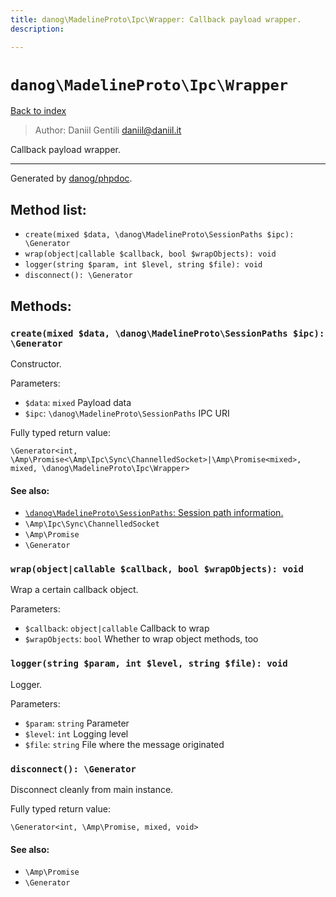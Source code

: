 ```yaml
---
title: danog\MadelineProto\Ipc\Wrapper: Callback payload wrapper.
description: 

---
```

# `danog\MadelineProto\Ipc\Wrapper`
[Back to index](../../../index.md)

> Author: Daniil Gentili <daniil@daniil.it>  
  

Callback payload wrapper.  




---
Generated by [danog/phpdoc](https://phpdoc.daniil.it).  
## Method list:
* `create(mixed $data, \danog\MadelineProto\SessionPaths $ipc): \Generator`
* `wrap(object|callable $callback, bool $wrapObjects): void`
* `logger(string $param, int $level, string $file): void`
* `disconnect(): \Generator`

## Methods:
### `create(mixed $data, \danog\MadelineProto\SessionPaths $ipc): \Generator`

Constructor.


Parameters:
* `$data`: `mixed` Payload data  
* `$ipc`: `\danog\MadelineProto\SessionPaths` IPC URI  


Fully typed return value:
```
\Generator<int, \Amp\Promise<\Amp\Ipc\Sync\ChannelledSocket>|\Amp\Promise<mixed>, mixed, \danog\MadelineProto\Ipc\Wrapper>
```
#### See also: 
* [`\danog\MadelineProto\SessionPaths`: Session path information.](../SessionPaths.md)
* `\Amp\Ipc\Sync\ChannelledSocket`
* `\Amp\Promise`
* `\Generator`




### `wrap(object|callable $callback, bool $wrapObjects): void`

Wrap a certain callback object.


Parameters:
* `$callback`: `object|callable` Callback to wrap  
* `$wrapObjects`: `bool` Whether to wrap object methods, too  



### `logger(string $param, int $level, string $file): void`

Logger.


Parameters:
* `$param`: `string` Parameter  
* `$level`: `int` Logging level  
* `$file`: `string` File where the message originated  



### `disconnect(): \Generator`

Disconnect cleanly from main instance.


Fully typed return value:
```
\Generator<int, \Amp\Promise, mixed, void>
```
#### See also: 
* `\Amp\Promise`
* `\Generator`





